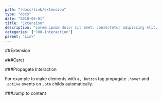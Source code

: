 ```yaml
---
path: "/docs/link/extension"
type: "docs"
date: "2019-05-01"
title: "Extension"
description: "Lorem ipsum dolor sit amet, consectetur adipiscing elit. Nunc tempus laoreet leo sit amet iaculis."
categories: ["300-Interaction"]
parent: "Link"
---
```


##Extension

###Caret

<demo>
  <demovanilla src="demos/inline/demos/general/caret">
  </demovanilla>
</demo>

###Propagate Interaction

For example to make elements with `a, button` tag propagate `.hover` and `.active` events on `.btn` childs automatically.

<demo>
  <demovanilla src="demos/inline/extensions/general/propagate-interaction-btn">
  </demovanilla>
</demo>

###Jump to content

<demo>
  <div class="demo_item" data-iframe="iframe/extensions/general/jumptocontent">
  </div>
</demo>
